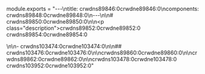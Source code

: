 module.exports = "---\ntitle: crwdns89846:0crwdne89846:0\ncomponents: crwdns89848:0crwdne89848:0\n---\n\n# crwdns89850:0crwdne89850:0\n\n<p class=\"description\">crwdns89852:0crwdne89852:0 crwdns89854:0crwdne89854:0</p>\n\n- crwdns103474:0crwdne103474:0\n\n## crwdns103476:0crwdne103476:0\n\ncrwdns89860:0crwdne89860:0\n\ncrwdns89862:0crwdne89862:0\n\ncrwdns103478:0crwdne103478:0 crwdns103952:0crwdne103952:0"
